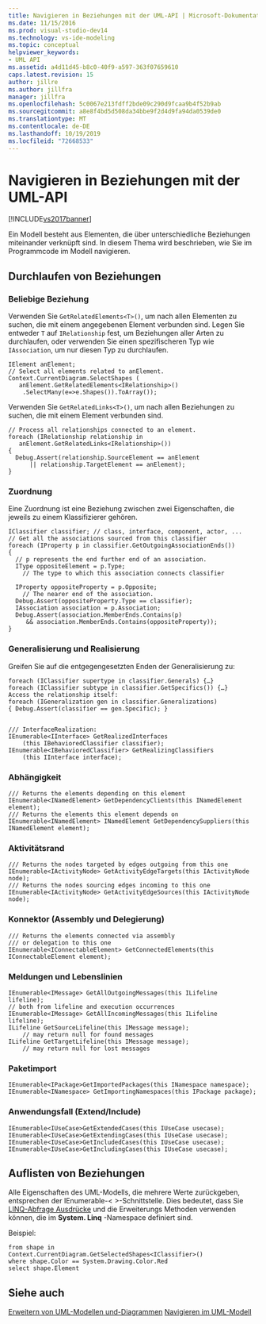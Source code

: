 ```yaml
---
title: Navigieren in Beziehungen mit der UML-API | Microsoft-Dokumentation
ms.date: 11/15/2016
ms.prod: visual-studio-dev14
ms.technology: vs-ide-modeling
ms.topic: conceptual
helpviewer_keywords:
- UML API
ms.assetid: a4d11d45-b8c0-40f9-a597-363f07659610
caps.latest.revision: 15
author: jillre
ms.author: jillfra
manager: jillfra
ms.openlocfilehash: 5c0067e213fdff2bde09c290d9fcaa9b4f52b9ab
ms.sourcegitcommit: a8e8f4bd5d508da34bbe9f2d4d9fa94da0539de0
ms.translationtype: MT
ms.contentlocale: de-DE
ms.lasthandoff: 10/19/2019
ms.locfileid: "72668533"
---
```

# <a name="navigate-relationships-with-the-uml-api"></a>Navigieren in Beziehungen mit der UML-API
[!INCLUDE[vs2017banner](../includes/vs2017banner.md)]

Ein Modell besteht aus Elementen, die über unterschiedliche Beziehungen miteinander verknüpft sind. In diesem Thema wird beschrieben, wie Sie im Programmcode im Modell navigieren.

## <a name="traversing-relationships"></a>Durchlaufen von Beziehungen

### <a name="any-relationship"></a>Beliebige Beziehung
 Verwenden Sie `GetRelatedElements<T>()`, um nach allen Elementen zu suchen, die mit einem angegebenen Element verbunden sind. Legen Sie entweder `T` auf `IRelationship` fest, um Beziehungen aller Arten zu durchlaufen, oder verwenden Sie einen spezifischeren Typ wie `IAssociation`, um nur diesen Typ zu durchlaufen.

```
IElement anElement;
// Select all elements related to anElement.
Context.CurrentDiagram.SelectShapes (
   anElement.GetRelatedElements<IRelationship>()
    .SelectMany(e=>e.Shapes()).ToArray());

```

 Verwenden Sie `GetRelatedLinks<T>()`, um nach allen Beziehungen zu suchen, die mit einem Element verbunden sind.

```
// Process all relationships connected to an element.
foreach (IRelationship relationship in
   anElement.GetRelatedLinks<IRelationship>())
{
  Debug.Assert(relationship.SourceElement == anElement
      || relationship.TargetElement == anElement);
}

```

### <a name="association"></a>Zuordnung
 Eine Zuordnung ist eine Beziehung zwischen zwei Eigenschaften, die jeweils zu einem Klassifizierer gehören.

```
IClassifier classifier; // class, interface, component, actor, ...
// Get all the associations sourced from this classifier
foreach (IProperty p in classifier.GetOutgoingAssociationEnds())
{
  // p represents the end further end of an association.
  IType oppositeElement = p.Type;
    // The type to which this association connects classifier

  IProperty oppositeProperty = p.Opposite;
    // The nearer end of the association.
  Debug.Assert(oppositeProperty.Type == classifier);
  IAssociation association = p.Association;
  Debug.Assert(association.MemberEnds.Contains(p)
     && association.MemberEnds.Contains(oppositeProperty));
}
```

### <a name="generalization-and-realization"></a>Generalisierung und Realisierung
 Greifen Sie auf die entgegengesetzten Enden der Generalisierung zu:

```
foreach (IClassifier supertype in classifier.Generals) {…}
foreach (IClassifier subtype in classifier.GetSpecifics()) {…}
Access the relationship itself:
foreach (IGeneralization gen in classifier.Generalizations)
{ Debug.Assert(classifier == gen.Specific); }
```

```

/// InterfaceRealization:
IEnumerable<IInterface> GetRealizedInterfaces
    (this IBehavioredClassifier classifier);
IEnumerable<IBehavioredClassifier> GetRealizingClassifiers
    (this IInterface interface);

```

### <a name="dependency"></a>Abhängigkeit

```
/// Returns the elements depending on this element
IEnumerable<INamedElement> GetDependencyClients(this INamedElement element);
/// Returns the elements this element depends on
IEnumerable<INamedElement> INamedElement GetDependencySuppliers(this INamedElement element);

```

### <a name="activity-edge"></a>Aktivitätsrand

```
/// Returns the nodes targeted by edges outgoing from this one
IEnumerable<IActivityNode> GetActivityEdgeTargets(this IActivityNode node);
/// Returns the nodes sourcing edges incoming to this one
IEnumerable<IActivityNode> GetActivityEdgeSources(this IActivityNode node);

```

### <a name="connector-assembly-and-delegation"></a>Konnektor (Assembly und Delegierung)

```
/// Returns the elements connected via assembly
/// or delegation to this one
IEnumerable<IConnectableElement> GetConnectedElements(this IConnectableElement element);

```

### <a name="messages-and-lifelines"></a>Meldungen und Lebenslinien

```
IEnumerable<IMessage> GetAllOutgoingMessages(this ILifeline  lifeline);
// both from lifeline and execution occurrences
IEnumerable<IMessage> GetAllIncomingMessages(this ILifeline  lifeline);
ILifeline GetSourceLifeline(this IMessage message);
    // may return null for found messages
ILifeline GetTargetLifeline(this IMessage message);
    // may return null for lost messages

```

### <a name="package-import"></a>Paketimport

```
IEnumerable<IPackage>GetImportedPackages(this INamespace namespace);
IEnumerable<INamespace> GetImportingNamespaces(this IPackage package);

```

### <a name="use-case-extend-and-include"></a>Anwendungsfall (Extend/Include)

```
IEnumerable<IUseCase>GetExtendedCases(this IUseCase usecase);
IEnumerable<IUseCase>GetExtendingCases(this IUseCase usecase);
IEnumerable<IUseCase>GetIncludedCases(this IUseCase usecase);
IEnumerable<IUseCase>GetIncludingCases(this IUseCase usecase);
```

## <a name="enumerating-relationships"></a>Auflisten von Beziehungen
 Alle Eigenschaften des UML-Modells, die mehrere Werte zurückgeben, entsprechen der IEnumerable-< >-Schnittstelle. Dies bedeutet, dass Sie [LINQ-Abfrage Ausdrücke](http://go.microsoft.com/fwlink/?LinkId=168834) und die Erweiterungs Methoden verwenden können, die im **System. Linq** -Namespace definiert sind.

 Beispiel:

```
from shape in     Context.CurrentDiagram.GetSelectedShapes<IClassifier>()
where shape.Color == System.Drawing.Color.Red
select shape.Element

```

## <a name="see-also"></a>Siehe auch
 [Erweitern von UML-Modellen und-Diagrammen](../modeling/extend-uml-models-and-diagrams.md) [Navigieren im UML-Modell](../modeling/navigate-the-uml-model.md)
